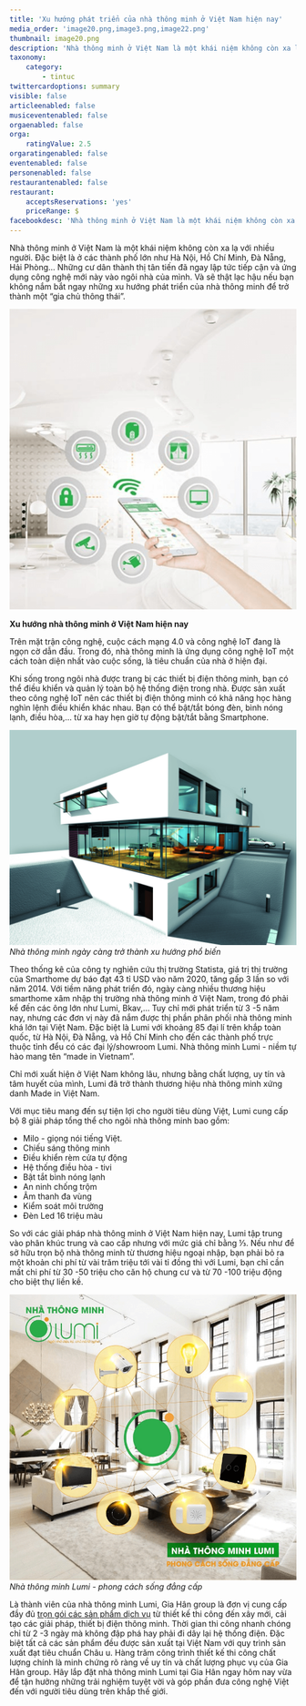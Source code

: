 ```yaml
---
title: 'Xu hướng phát triển của nhà thông minh ở Việt Nam hiện nay'
media_order: 'image20.png,image3.png,image22.png'
thumbnail: image20.png
description: 'Nhà thông minh ở Việt Nam là một khái niệm không còn xa lạ với nhiều người. Đặc biệt là ở các thành phố lớn như Hà Nội, Hồ Chí Minh, Đà Nẵng, Hải Phòng… Những cư dân thành thị tân tiến đã ngay lập tức tiếp cận và ứng dụng công nghệ mới này vào ngôi nhà của mình. Và sẽ thật lạc hậu nếu bạn không nắm bắt ngay những xu hướng phát triển của nhà thông minh để trở thành một “gia chủ thông thái”.'
taxonomy:
    category:
        - tintuc
twittercardoptions: summary
visible: false
articleenabled: false
musiceventenabled: false
orgaenabled: false
orga:
    ratingValue: 2.5
orgaratingenabled: false
eventenabled: false
personenabled: false
restaurantenabled: false
restaurant:
    acceptsReservations: 'yes'
    priceRange: $
facebookdesc: 'Nhà thông minh ở Việt Nam là một khái niệm không còn xa lạ với nhiều người. Đặc biệt là ở các thành phố lớn như Hà Nội, Hồ Chí Minh, Đà Nẵng, Hải Phòng… Những cư dân thành thị tân tiến đã ngay lập tức tiếp cận và ứng dụng công nghệ mới này vào ngôi nhà của mình. Và sẽ thật lạc hậu nếu bạn không nắm bắt ngay những xu hướng phát triển của nhà thông minh để trở thành một “gia chủ thông thái”.'
---
```


Nhà thông minh ở Việt Nam là một khái niệm không còn xa lạ với nhiều người. Đặc biệt là ở các thành phố lớn như Hà Nội, Hồ Chí Minh, Đà Nẵng, Hải Phòng… Những cư dân thành thị tân tiến đã ngay lập tức tiếp cận và ứng dụng công nghệ mới này vào ngôi nhà của mình. Và sẽ thật lạc hậu nếu bạn không nắm bắt ngay những xu hướng phát triển của nhà thông minh để trở thành một “gia chủ thông thái”.

![](image20.png)

**Xu hướng nhà thông minh ở Việt Nam hiện nay**

Trên mặt trận công nghệ, cuộc cách mạng 4.0 và công nghệ IoT đang là ngọn cờ dẫn đầu. Trong đó, nhà thông minh là ứng dụng công nghệ IoT một cách toàn diện nhất vào cuộc sống, là tiêu chuẩn của nhà ở hiện đại.

Khi sống trong ngôi nhà được trang bị các thiết bị điện thông minh, bạn có thể điều khiển và quản lý toàn bộ hệ thống điện trong nhà. Được sản xuất theo công nghệ IoT nên các thiết bị điện thông minh có khả năng học hàng nghìn lệnh điều khiển khác nhau. Bạn có thể bật/tắt bóng đèn, bình nóng lạnh, điều hòa,… từ xa hay hẹn giờ tự động bật/tắt bằng Smartphone.

![](image22.png)
_Nhà thông minh ngày càng trở thành xu hướng phổ biến_

Theo thống kê của công ty nghiên cứu thị trường Statista, giá trị thị trường của Smarthome dự báo đạt 43 tỉ USD vào năm 2020, tăng gấp 3 lần so với năm 2014. Với tiềm năng phát triển đó, ngày càng nhiều thương hiệu smarthome xâm nhập thị trường nhà thông minh ở Việt Nam, trong đó phải kể đến các ông lớn như Lumi, Bkav,… Tuy chỉ mới phát triển từ 3 -5 năm nay, nhưng các đơn vị này đã nắm được thị phần phân phối nhà thông minh khá lớn tại Việt Nam. Đặc biệt là Lumi với khoảng 85 đại lí trên khắp toàn quốc, từ Hà Nội, Đà Nẵng, và Hồ Chí Minh cho đến các thành phố trực thuộc tỉnh đểu có các đại lý/showroom Lumi. 
Nhà thông minh Lumi - niềm tự hào mang tên “made in Vietnam”.

Chỉ mới xuất hiện ở Việt Nam không lâu, nhưng bằng chất lượng, uy tín và tâm huyết của mình, Lumi đã trở thành thương hiệu nhà thông minh xứng danh Made in Việt Nam. 

Với mục tiêu mang đến sự tiện lợi cho người tiêu dùng Việt, Lumi cung cấp bộ 8 giải pháp tổng thể cho ngôi nhà thông minh bao gồm:
* Milo - giọng nói tiếng Việt. 
* Chiếu sáng thông minh
* Điều khiển rèm cửa tự động
* Hệ thống điều hòa - tivi
* Bật tắt bình nóng lạnh
* An ninh chống trộm
* Âm thanh đa vùng
* Kiểm soát môi trường
* Đèn Led 16 triệu màu

So với các giải pháp nhà thông minh ở Việt Nam hiện nay, Lumi tập trung vào phân khúc trung và cao cấp nhưng với mức giá chỉ bằng ⅓. Nếu như để sở hữu trọn bộ nhà thông minh từ thương hiệu ngoại nhập, bạn phải bỏ ra một khoản chi phí từ vài trăm triệu tới vài tỉ đồng thì với Lumi, bạn chỉ cần mất chi phí từ 30 -50 triệu cho căn hộ chung cư và từ 70 -100 triệu động cho biệt thự liền kề.

![](image3.png)
_Nhà thông minh Lumi - phong cách sống đẳng cấp_

Là thành viên của nhà thông minh Lumi, Gia Hân group là đơn vị cung cấp đầy đủ [trọn gói các sản phẩm dịch vụ](/san-pham) từ thiết kế thi công đến xây mới, cải tạo các giải pháp, thiết bị điện thông minh. Thời gian thi công nhanh chóng chỉ từ 2 -3 ngày mà không đập phá hay phải đi dây lại hệ thống điện. Đặc biệt tất cả các sản phẩm đều được sản xuất tại Việt Nam với quy trình sản xuất đạt tiêu chuẩn Châu  u. Hàng trăm công trình thiết kế thi công chất lượng chính là minh chứng rõ ràng về uy tín và chất lượng phục vụ của Gia Hân group.
Hãy lắp đặt nhà thông minh Lumi tại Gia Hân ngay hôm nay vừa để tận hưởng những trải nghiệm tuyệt vời và góp phần đưa công nghệ Việt đến với người tiêu dùng trên khắp thế giới.